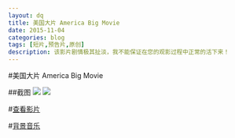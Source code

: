 ```yaml
---
layout: dq
title: 美国大片 America Big Movie
date: 2015-11-04
categories: blog
tags: [短片,预告片,原创]
description: 该影片剧情极其扯淡，我不能保证在您的观影过程中正常的活下来！
---
```

#美国大片 America Big Movie

##截图
![](http://www.computereric.xyz/cache/img/americabigmovie1.png)
![](http://www.computereric.xyz/cache/img/americabigmovie2.png)

#[查看影片](http://www.computereric.xyz/cache/files/americabigmovie.mp4)

#[背景音乐](http://www.computereric.xyz/cache/files/americabigmoviemusic.mp3)
